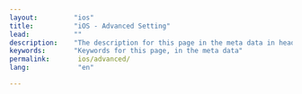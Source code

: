 ```yaml
---
layout:         "ios"
title:          "iOS - Advanced Setting"
lead:           ""
description:    "The description for this page in the meta data in header."
keywords:       "Keywords for this page, in the meta data"
permalink:       ios/advanced/
lang:            "en"

---
```

